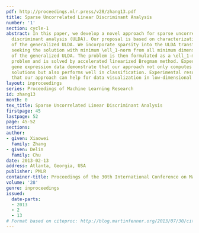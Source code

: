 ```yaml
---
pdf: http://proceedings.mlr.press/v28/zhang13.pdf
title: Sparse Uncorrelated Linear Discriminant Analysis
number: '1'
section: cycle-1
abstract: In this paper, we develop a novel approach for sparse uncorrelated linear
  discriminant analysis (ULDA). Our proposal is based on characterization of all solutions
  of the generalized ULDA. We incorporate sparsity into the ULDA transformation by
  seeking the solution with minimum \ell_1-norm from all minimum dimension solutions
  of the generalized ULDA. The problem is then formulated as a \ell_1-minimization
  problem and is solved by accelerated linearized Bregman method. Experiments on high-dimensional
  gene expression data demonstrate that our approach not only computes extremely sparse
  solutions but also performs well in classification. Experimental results also show
  that our approach can help for data visualization in low-dimensional space.
layout: inproceedings
series: Proceedings of Machine Learning Research
id: zhang13
month: 0
tex_title: Sparse Uncorrelated Linear Discriminant Analysis
firstpage: 45
lastpage: 52
page: 45-52
sections: 
author:
- given: Xiaowei
  family: Zhang
- given: Delin
  family: Chu
date: 2013-02-13
address: Atlanta, Georgia, USA
publisher: PMLR
container-title: Proceedings of the 30th International Conference on Machine Learning
volume: '28'
genre: inproceedings
issued:
  date-parts:
  - 2013
  - 2
  - 13
# Format based on citeproc: http://blog.martinfenner.org/2013/07/30/citeproc-yaml-for-bibliographies/
---
```

